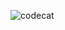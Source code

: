 ![codecat]([[https://your-upload-link.gif](https://i.pinimg.com/originals/ef/c7/df/efc7df4bdceff01d890961f3eb368863.gif)](https://github.com/barsamm/codecat.git))
